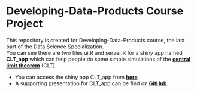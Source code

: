 # Developing-Data-Products Course Project


This repository is created for Developing-Data-Products course, the last part of the Data Science Specialization.  
You can see there are two files ui.R and server.R for a shiny app named **CLT_app** which can help people do some simple simulations of the [**central limit theorem**](https://en.wikipedia.org/wiki/Central_limit_theorem) (CLT). 

- You can access the shiny app CLT_app from [**here**](https://menghaoliu-pku.shinyapps.io/CLT_app).
- A supporting presentation for CLT_app can be find on [**GitHub**](http://menghaoliu.github.io/Slidify_CLT_app/index.html#5). 




